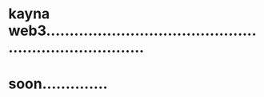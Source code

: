 # kayna web3..........................................................................
# soon..............
